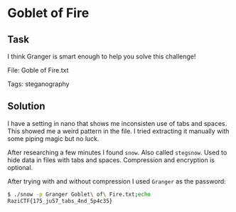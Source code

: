 # Goblet of Fire

## Task

I think Granger is smart enough to help you solve this challenge!

File: Goble of Fire.txt

Tags: steganography

## Solution

I have a setting in nano that shows me inconsisten use of tabs and spaces. This showed me a weird pattern in the file. I tried extracting it manually with some piping magic but no luck.

After researching a few minutes I found `snow`. Also called `stegsnow`. Used to hide data in files with tabs and spaces. Compression and encryption is optional.

After trying with and without compression I used `Granger` as the password:

```bash
$ ./snow -p Granger Goblet\ of\ Fire.txt;echo
RaziCTF{175_ju57_tabs_4nd_5p4c35}
```
